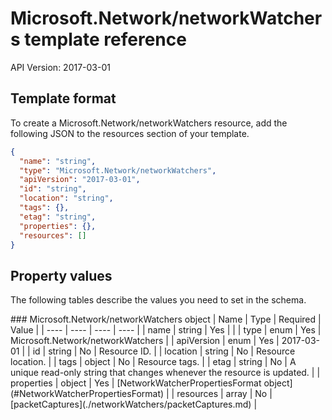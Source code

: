 # Microsoft.Network/networkWatchers template reference
API Version: 2017-03-01
## Template format

To create a Microsoft.Network/networkWatchers resource, add the following JSON to the resources section of your template.

```json
{
  "name": "string",
  "type": "Microsoft.Network/networkWatchers",
  "apiVersion": "2017-03-01",
  "id": "string",
  "location": "string",
  "tags": {},
  "etag": "string",
  "properties": {},
  "resources": []
}
```
## Property values

The following tables describe the values you need to set in the schema.

<a id="Microsoft.Network/networkWatchers" />
### Microsoft.Network/networkWatchers object
|  Name | Type | Required | Value |
|  ---- | ---- | ---- | ---- |
|  name | string | Yes |  |
|  type | enum | Yes | Microsoft.Network/networkWatchers |
|  apiVersion | enum | Yes | 2017-03-01 |
|  id | string | No | Resource ID. |
|  location | string | No | Resource location. |
|  tags | object | No | Resource tags. |
|  etag | string | No | A unique read-only string that changes whenever the resource is updated. |
|  properties | object | Yes | [NetworkWatcherPropertiesFormat object](#NetworkWatcherPropertiesFormat) |
|  resources | array | No | [packetCaptures](./networkWatchers/packetCaptures.md) |

